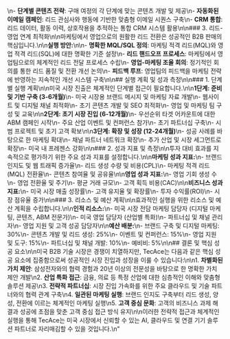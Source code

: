 \n- **단계별 콘텐츠 전략**: 구매 여정의 각 단계에 맞는 콘텐츠 개발 및 제공\n- **자동화된 이메일 캠페인**: 리드 관심사와 행동에 기반한 맞춤형 이메일 시퀀스 구축\n- **CRM 통합**: 리드 데이터, 활동 이력, 상호작용을 추적하는 통합 CRM 시스템 활용\n\n### 3. 리드-영업 연계 최적화\n\n마케팅에서 영업으로의 원활한 리드 전환은 성공적인 B2B 판매의 핵심입니다.\n\n**실행 방안:**\n\n- **명확한 MQL/SQL 정의**: 마케팅 적격 리드(MQL)와 영업 적격 리드(SQL)에 대한 명확한 기준 설정\n- **리드 핸드오프 프로세스**: 마케팅에서 영업팀으로의 체계적인 리드 전달 프로세스 수립\n- **영업-마케팅 조율 회의**: 정기적인 회의를 통한 리드 품질 및 전환 개선 논의\n- **피드백 루프**: 영업팀의 피드백을 마케팅 전략에 반영하는 지속적인 개선 시스템 구축\n\n## 실행 계획 및 성과 측정\n\n### 1. 단계별 실행 계획\n\n미국 시장 진출은 체계적인 단계별 접근이 필요합니다.\n\n**1단계: 준비 및 기반 구축 (3-6개월)**\n- 미국 시장용 브랜드 메시지 및 마케팅 자료 개발\n- 웹사이트 및 디지털 채널 최적화\n- 초기 콘텐츠 개발 및 SEO 최적화\n- 영업 및 마케팅 팀 구성 및 교육\n\n**2단계: 초기 시장 진입 (6-12개월)**\n- 우선순위 타겟 어카운트에 대한 ABM 캠페인 시작\n- 주요 산업 이벤트 및 컨퍼런스 참가\n- 초기 파트너십 구축\n- 시범 프로젝트 및 초기 고객 확보\n\n**3단계: 확장 및 성장 (12-24개월)**\n- 성공 사례를 바탕으로 한 마케팅 확대\n- 채널 파트너 네트워크 확장\n- 추가 산업 및 시장 세그먼트로 확장\n- 미국 내 프레젠스 강화\n\n### 2. 성과 지표 및 측정\n\n투자 대비 효과를 지속적으로 평가하기 위한 주요 성과 지표를 설정합니다.\n\n**마케팅 성과 지표:**\n- 브랜드 인지도 및 웹 트래픽 증가율\n- 리드 생성 수량 및 비용(CPL)\n- 마케팅 적격 리드(MQL) 전환율\n- 콘텐츠 참여율 및 공유율\n\n**영업 성과 지표:**\n- 영업 기회 생성 수\n- 영업 전환율 및 주기\n- 평균 거래 규모\n- 고객 획득 비용(CAC)\n\n**비즈니스 성과 지표:**\n- 미국 시장 매출 성장률\n- 고객 유지율 및 확장률\n- 투자 수익률(ROI)\n- 시장 점유율 증가\n\n### 3. 리소스 및 예산 계획\n\n효과적인 실행을 위한 리소스 및 예산 계획을 수립합니다.\n\n**인적 리소스:**\n- 미국 시장 전담 마케팅 담당자 (디지털 마케팅, 콘텐츠, ABM 전문가)\n- 미국 영업 담당자 (산업별 특화)\n- 파트너십 및 채널 관리자\n- 영업 지원 및 고객 성공 담당자\n\n**예산 배분:**\n- 브랜드 구축 및 디지털 마케팅: 30%\n- 콘텐츠 개발 및 리드 생성: 25%\n- 이벤트 및 컨퍼런스: 15%\n- 영업 지원 및 도구: 15%\n- 파트너십 및 채널 개발: 10%\n- 예비비: 5%\n\n## 결론 및 핵심 성공 요소\n\n미국 B2B 기술 시장은 경쟁이 치열하지만, TecAce는 다음과 같은 핵심 성공 요소에 집중함으로써 성공적인 시장 진입과 성장을 이룰 수 있습니다:\n\n1. **차별화된 가치 제안**: 삼성전자와의 협력 경험과 20년 이상의 전문성을 바탕으로 한 명확한 가치 제안 개발\n2. **산업 특화 접근**: 금융, 의료 등 특정 산업에 대한 심층적인 이해와 맞춤형 솔루션 제공\n3. **전략적 파트너십**: 시장 진입 가속화를 위한 주요 클라우드 및 기술 파트너와의 협력 관계 구축\n4. **일관된 마케팅 실행**: 브랜드 인지도 구축부터 리드 생성, 양성, 전환에 이르는 체계적인 마케팅 실행\n5. **고객 중심 문화**: 고객의 비즈니스 과제 해결과 성공에 초점을 맞춘 고객 중심 접근 방식 유지\n\n이러한 전략적 접근과 체계적인 실행을 통해 TecAce는 미국 시장에서 신뢰할 수 있는 AI, 클라우드 및 연결 기기 솔루션 파트너로 자리매김할 수 있을 것입니다.\n" 
